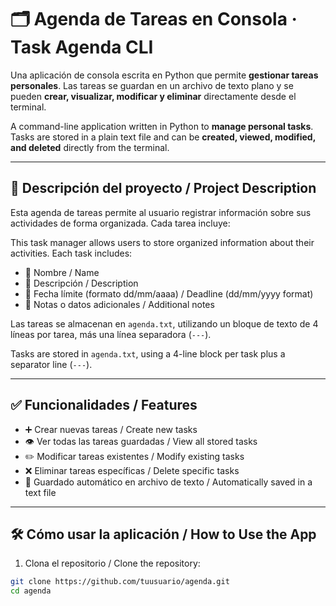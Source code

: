 # 🗂️ Agenda de Tareas en Consola · Task Agenda CLI

Una aplicación de consola escrita en Python que permite **gestionar tareas personales**. Las tareas se guardan en un archivo de texto plano y se pueden **crear, visualizar, modificar y eliminar** directamente desde el terminal.

A command-line application written in Python to **manage personal tasks**. Tasks are stored in a plain text file and can be **created, viewed, modified, and deleted** directly from the terminal.

---

## 📌 Descripción del proyecto / Project Description

Esta agenda de tareas permite al usuario registrar información sobre sus actividades de forma organizada. Cada tarea incluye:

This task manager allows users to store organized information about their activities. Each task includes:

- 📝 Nombre / Name  
- 🧾 Descripción / Description  
- 📅 Fecha límite (formato dd/mm/aaaa) / Deadline (dd/mm/yyyy format)  
- 🧠 Notas o datos adicionales / Additional notes  

Las tareas se almacenan en `agenda.txt`, utilizando un bloque de texto de 4 líneas por tarea, más una línea separadora (`---`).

Tasks are stored in `agenda.txt`, using a 4-line block per task plus a separator line (`---`).

---

## ✅ Funcionalidades / Features

- ➕ Crear nuevas tareas / Create new tasks  
- 👁️ Ver todas las tareas guardadas / View all stored tasks  
- ✏️ Modificar tareas existentes / Modify existing tasks  
- ❌ Eliminar tareas específicas / Delete specific tasks  
- 💾 Guardado automático en archivo de texto / Automatically saved in a text file

---

## 🛠️ Cómo usar la aplicación / How to Use the App

1. Clona el repositorio / Clone the repository:
```bash
git clone https://github.com/tuusuario/agenda.git
cd agenda
